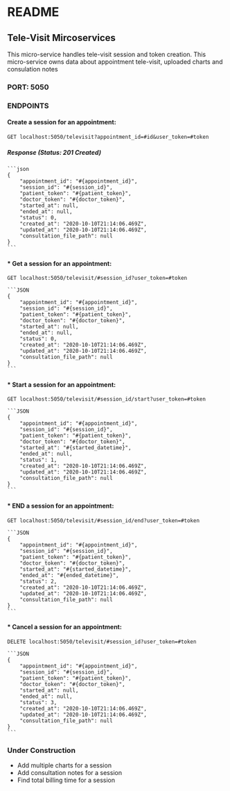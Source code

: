 # README

## Tele-Visit Mircoservices
This micro-service handles tele-visit session and token creation. This micro-service owns data about appointment tele-visit, uploaded charts and consulation notes

### PORT: 5050

### ENDPOINTS
#### Create a session for an appointment: 
    GET localhost:5050/televisit?appointment_id=#id&user_token=#token

##### Response (Status: 201 Created)

    ```json
    {
        "appointment_id": "#{appointment_id}",
        "session_id": "#{session_id}",
        "patient_token": "#{patient_token}",
        "doctor_token": "#{doctor_token}",
        "started_at": null,
        "ended_at": null,
        "status": 0,
        "created_at": "2020-10-10T21:14:06.469Z",
        "updated_at": "2020-10-10T21:14:06.469Z",
        "consultation_file_path": null
    }
    ```

#### * Get a session for an appointment: 
    GET localhost:5050/televisit/#session_id?user_token=#token

    ```JSON
    {
        "appointment_id": "#{appointment_id}",
        "session_id": "#{session_id}",
        "patient_token": "#{patient_token}",
        "doctor_token": "#{doctor_token}",
        "started_at": null,
        "ended_at": null,
        "status": 0,
        "created_at": "2020-10-10T21:14:06.469Z",
        "updated_at": "2020-10-10T21:14:06.469Z",
        "consultation_file_path": null
    }
    ```

#### * Start a session for an appointment: 
    GET localhost:5050/televisit/#session_id/start?user_token=#token

    ```JSON
    {
        "appointment_id": "#{appointment_id}",
        "session_id": "#{session_id}",
        "patient_token": "#{patient_token}",
        "doctor_token": "#{doctor_token}",
        "started_at": "#{started_datetime}",
        "ended_at": null,
        "status": 1,
        "created_at": "2020-10-10T21:14:06.469Z",
        "updated_at": "2020-10-10T21:14:06.469Z",
        "consultation_file_path": null
    }
    ```

#### * END a session for an appointment: 
    GET localhost:5050/televisit/#session_id/end?user_token=#token

    ```JSON
    {
        "appointment_id": "#{appointment_id}",
        "session_id": "#{session_id}",
        "patient_token": "#{patient_token}",
        "doctor_token": "#{doctor_token}",
        "started_at": "#{started_datetime}",
        "ended_at": "#{ended_datetime}",
        "status": 2,
        "created_at": "2020-10-10T21:14:06.469Z",
        "updated_at": "2020-10-10T21:14:06.469Z",
        "consultation_file_path": null
    }
    ```

#### * Cancel a session for an appointment: 
    DELETE localhost:5050/televisit/#session_id?user_token=#token

    ```JSON
    {
        "appointment_id": "#{appointment_id}",
        "session_id": "#{session_id}",
        "patient_token": "#{patient_token}",
        "doctor_token": "#{doctor_token}",
        "started_at": null,
        "ended_at": null,
        "status": 3,
        "created_at": "2020-10-10T21:14:06.469Z",
        "updated_at": "2020-10-10T21:14:06.469Z",
        "consultation_file_path": null
    }
    ```

### Under Construction
*   Add multiple charts for a session
*   Add consultation notes for a session
*   Find total billing time for a session

